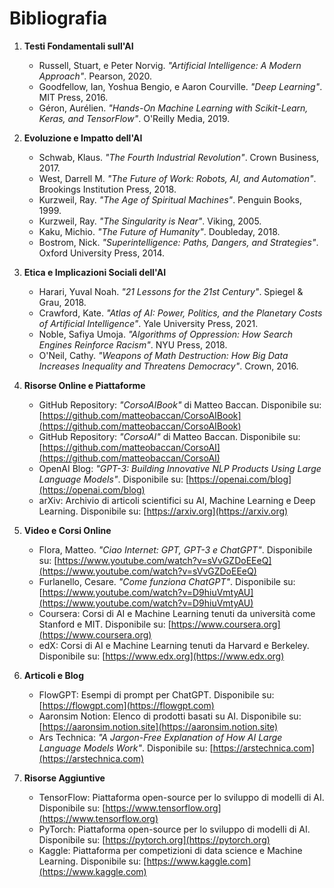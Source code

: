 # **Bibliografia**

1. **Testi Fondamentali sull'AI**  
   - Russell, Stuart, e Peter Norvig. *"Artificial Intelligence: A Modern Approach"*. Pearson, 2020.  
   - Goodfellow, Ian, Yoshua Bengio, e Aaron Courville. *"Deep Learning"*. MIT Press, 2016.  
   - Géron, Aurélien. *"Hands-On Machine Learning with Scikit-Learn, Keras, and TensorFlow"*. O'Reilly Media, 2019.  

2. **Evoluzione e Impatto dell'AI**  
   - Schwab, Klaus. *"The Fourth Industrial Revolution"*. Crown Business, 2017.  
   - West, Darrell M. *"The Future of Work: Robots, AI, and Automation"*. Brookings Institution Press, 2018.  
   - Kurzweil, Ray. *"The Age of Spiritual Machines"*. Penguin Books, 1999.  
   - Kurzweil, Ray. *"The Singularity is Near"*. Viking, 2005.  
   - Kaku, Michio. *"The Future of Humanity"*. Doubleday, 2018.  
   - Bostrom, Nick. *"Superintelligence: Paths, Dangers, and Strategies"*. Oxford University Press, 2014.  

3. **Etica e Implicazioni Sociali dell'AI**  
   - Harari, Yuval Noah. *"21 Lessons for the 21st Century"*. Spiegel & Grau, 2018.  
   - Crawford, Kate. *"Atlas of AI: Power, Politics, and the Planetary Costs of Artificial Intelligence"*. Yale University Press, 2021.  
   - Noble, Safiya Umoja. *"Algorithms of Oppression: How Search Engines Reinforce Racism"*. NYU Press, 2018.  
   - O'Neil, Cathy. *"Weapons of Math Destruction: How Big Data Increases Inequality and Threatens Democracy"*. Crown, 2016.  

4. **Risorse Online e Piattaforme**  
   - GitHub Repository: *"CorsoAIBook"* di Matteo Baccan. Disponibile su: [https://github.com/matteobaccan/CorsoAIBook](https://github.com/matteobaccan/CorsoAIBook)  
   - GitHub Repository: *"CorsoAI"* di Matteo Baccan. Disponibile su: [https://github.com/matteobaccan/CorsoAI](https://github.com/matteobaccan/CorsoAI)  
   - OpenAI Blog: *"GPT-3: Building Innovative NLP Products Using Large Language Models"*. Disponibile su: [https://openai.com/blog](https://openai.com/blog)  
   - arXiv: Archivio di articoli scientifici su AI, Machine Learning e Deep Learning. Disponibile su: [https://arxiv.org](https://arxiv.org)  

5. **Video e Corsi Online**  
   - Flora, Matteo. *"Ciao Internet: GPT, GPT-3 e ChatGPT"*. Disponibile su: [https://www.youtube.com/watch?v=sVvGZDoEEeQ](https://www.youtube.com/watch?v=sVvGZDoEEeQ)  
   - Furlanello, Cesare. *"Come funziona ChatGPT"*. Disponibile su: [https://www.youtube.com/watch?v=D9hiuVmtyAU](https://www.youtube.com/watch?v=D9hiuVmtyAU)  
   - Coursera: Corsi di AI e Machine Learning tenuti da università come Stanford e MIT. Disponibile su: [https://www.coursera.org](https://www.coursera.org)  
   - edX: Corsi di AI e Machine Learning tenuti da Harvard e Berkeley. Disponibile su: [https://www.edx.org](https://www.edx.org)  

6. **Articoli e Blog**  
   - FlowGPT: Esempi di prompt per ChatGPT. Disponibile su: [https://flowgpt.com](https://flowgpt.com)  
   - Aaronsim Notion: Elenco di prodotti basati su AI. Disponibile su: [https://aaronsim.notion.site](https://aaronsim.notion.site)  
   - Ars Technica: *"A Jargon-Free Explanation of How AI Large Language Models Work"*. Disponibile su: [https://arstechnica.com](https://arstechnica.com)  

7. **Risorse Aggiuntive**  
   - TensorFlow: Piattaforma open-source per lo sviluppo di modelli di AI. Disponibile su: [https://www.tensorflow.org](https://www.tensorflow.org)  
   - PyTorch: Piattaforma open-source per lo sviluppo di modelli di AI. Disponibile su: [https://pytorch.org](https://pytorch.org)  
   - Kaggle: Piattaforma per competizioni di data science e Machine Learning. Disponibile su: [https://www.kaggle.com](https://www.kaggle.com)  

